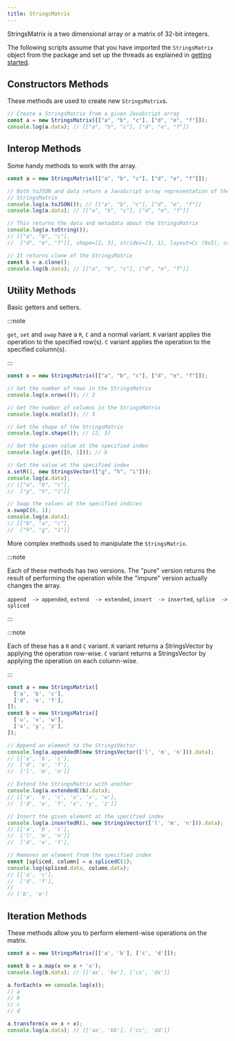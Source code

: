 ```yaml
---
title: StringsMatrix
---
```


StringsMatrix is a two dimensional array or a matrix of 32-bit integers.

The following scripts assume that you have imported the `StringsMatrix` object
from the package and set up the threads as explained in [getting started](../).

## Constructors Methods

These methods are used to create new `StringsMatrix`s.

```js
// Create a StringsMatrix from a given JavaScript array
const a = new StringsMatrix([["a", "b", "c"], ["d", "e", "f"]]);
console.log(a.data); // [["a", "b", "c"], ["d", "e", "f"]]
```

## Interop Methods

Some handy methods to work with the array.

```js
const a = new StringsMatrix([["a", "b", "c"], ["d", "e", "f"]]);

// Both toJSON and data return a JavaScript array representation of the
// StringsMatrix
console.log(a.toJSON()); // [["a", "b", "c"], ["d", "e", "f"]]
console.log(a.data); // [["a", "b", "c"], ["d", "e", "f"]]

// This returns the data and metadata about the StringsMatrix
console.log(a.toString());
// [["a", "b", "c"],
//  ["d", "e", "f"]], shape=[2, 3], strides=[3, 1], layout=Cc (0x5), const ndim=2

// It returns clone of the StringsMatrix
const b = a.clone();
console.log(b.data); // [["a", "b", "c"], ["d", "e", "f"]]
```

## Utility Methods

Basic getters and setters.

:::note

`get`, `set` and `swap` have a `R`, `C` and a normal variant. `R` variant
applies the operation to the specified row(s). `C` variant applies the operation
to the specified column(s).

:::

```js
const x = new StringsMatrix([["a", "b", "c"], ["d", "e", "f"]]);

// Get the number of rows in the StringsMatrix
console.log(x.nrows()); // 2

// Get the number of columns in the StringsMatrix
console.log(x.ncols()); // 3

// Get the shape of the StringsMatrix
console.log(x.shape()); // [2, 3]

// Set the given value at the specified index
console.log(x.get([0, 1])); // b

// Get the value at the specified index
x.setR(1, new StringsVector(["g", "h", "i"]));
console.log(x.data);
// [["a", "b", "c"],
//  ["g", "h", "i"]]

// Swap the values at the specified indices
x.swapC(0, 1);
console.log(x.data);
// [["b", "a", "c"],
//  ["h", "g", "i"]]
```

More complex methods used to manipulate the `StringsMatrix`.

:::note

Each of these methods has two versions. The "pure" version returns the result of
performing the operation while the "impure" version actually changes the array.

`append  -> appended`,
`extend  -> extended`,
`insert  -> inserted`,
`splice  -> spliced`

:::

:::note

Each of these has a `R` and `C` variant. `R` variant returns a StringsVector by
applying the operation row-wise. `C` variant returns a StringsVector by applying
the operation on each column-wise.

:::

```js
const a = new StringsMatrix([
  ['a', 'b', 'c'],
  ['d', 'e', 'f'],
]);
const b = new StringsMatrix([
  ['u', 'v', 'w'],
  ['x', 'y', 'z'],
]);

// Append an element to the StringsVector
console.log(a.appendedR(new StringsVector(['l', 'm', 'n'])).data);
// [['a', 'b', 'c'],
//  ['d', 'e', 'f'],
//  ['l', 'm', 'n']]

// Extend the StringsMatrix with another
console.log(a.extendedC(b).data);
// [['a', 'b', 'c', 'u', 'v', 'w'],
//  ['d', 'e', 'f', 'x', 'y', 'z']]

// Insert the given element at the specified index
console.log(a.insertedR(1, new StringsVector(['l', 'm', 'n'])).data);
// [['a', 'b', 'c'],
//  ['l', 'm', 'n']]
//  ['d', 'e', 'f'],

// Removes an element from the specified index
const [spliced, column] = a.splicedC(1);
console.log(spliced.data, column.data);
// [['a', 'c'],
//  ['d', 'f'],
//
// ['b', 'e']
```

## Iteration Methods

These methods allow you to perform element-wise operations on the matrix.

```js
const a = new StringsMatrix([['a', 'b'], ['c', 'd']]);

const b = a.map(x => x + 'x');
console.log(b.data); // [['ax', 'bx'], ['cx', 'dx']]

a.forEach(x => console.log(x));
// a
// b
// c
// d

a.transform(x => x + x);
console.log(a.data); // [['aa', 'bb'], ['cc', 'dd']]
```
